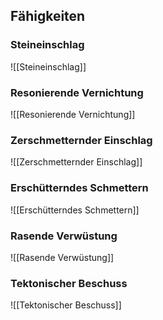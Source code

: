 ## Fähigkeiten

 ### Steineinschlag
![[Steineinschlag]]
### Resonierende Vernichtung
![[Resonierende Vernichtung]]
### Zerschmetternder Einschlag
![[Zerschmetternder Einschlag]]
### Erschütterndes Schmettern
![[Erschütterndes Schmettern]]
### Rasende Verwüstung
![[Rasende Verwüstung]]
### Tektonischer Beschuss
![[Tektonischer Beschuss]]